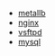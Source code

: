 - [metallb](./metallb/README.md)
- [nginx](./nginx/README.md)
- [vsftpd](./vsftpd/README.md)
- [mysql](./mysql/README.md)
